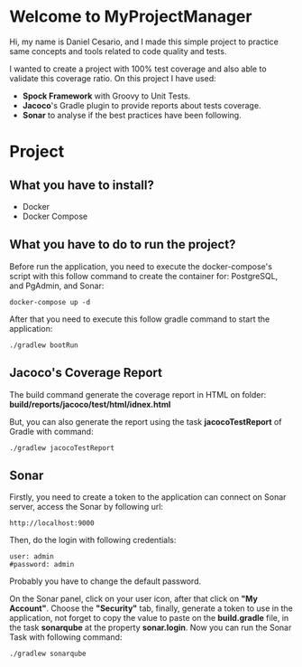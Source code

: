 # Welcome to MyProjectManager

Hi, my name is Daniel Cesario, and I made this simple project to practice same concepts and tools related to code
quality and tests.

I wanted to create a project with 100% test coverage and also able to validate this coverage ratio. On this project I
have used:

- **Spock Framework** with Groovy to Unit Tests.
- **Jacoco**'s Gradle plugin to provide reports about tests coverage.
- **Sonar** to analyse if the best practices have been following.

# Project

## What you have to install?

- Docker
- Docker Compose

## What you have to do to run the project?

Before run the application, you need to execute the docker-compose's script with this follow command to create the
container for: PostgreSQL, and PgAdmin, and Sonar:

    docker-compose up -d

After that you need to execute this follow gradle command to start the application:

    ./gradlew bootRun

## Jacoco's Coverage Report

The build command generate the coverage report in HTML on folder:
**build/reports/jacoco/test/html/idnex.html**

But, you can also generate the report using the task **jacocoTestReport** of Gradle with command:

    ./gradlew jacocoTestReport

## Sonar

Firstly, you need to create a token to the application can connect on Sonar server, access the Sonar by following url:

    http://localhost:9000

Then, do the login with following credentials:

    user: admin
    #password: admin

Probably you have to change the default password.

On the Sonar panel, click on your user icon, after that click on **"My Account"**. Choose the **"Security"** tab,
finally, generate a token to use in the application, not forget to copy the value to paste on the **build.gradle** file,
in the task **sonarqube** at the property **sonar.login**. Now you can run the Sonar Task with following command:

    ./gradlew sonarqube